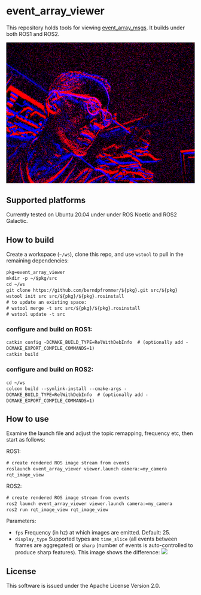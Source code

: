 # event_array_viewer

This repository holds tools for viewing
[event_array_msgs](https://github.com/berndpfrommer/event_array_msgs). It
builds under both ROS1 and ROS2.

![event_image](images/event_viewer.png)

## Supported platforms

Currently tested on Ubuntu 20.04 under under ROS Noetic and ROS2 Galactic.


## How to build
Create a workspace (``~/ws``), clone this repo, and use ``wstool``
to pull in the remaining dependencies:

```
pkg=event_array_viewer
mkdir -p ~/$pkg/src
cd ~/ws
git clone https://github.com/berndpfrommer/${pkg}.git src/${pkg}
wstool init src src/${pkg}/${pkg}.rosinstall
# to update an existing space:
# wstool merge -t src src/${pkg}/${pkg}.rosinstall
# wstool update -t src
```

### configure and build on ROS1:

```
catkin config -DCMAKE_BUILD_TYPE=RelWithDebInfo  # (optionally add -DCMAKE_EXPORT_COMPILE_COMMANDS=1)
catkin build
```

### configure and build on ROS2:

```
cd ~/ws
colcon build --symlink-install --cmake-args -DCMAKE_BUILD_TYPE=RelWithDebInfo  # (optionally add -DCMAKE_EXPORT_COMPILE_COMMANDS=1)
```

## How to use

Examine the launch file and adjust the topic remapping, frequency
etc, then start as follows:

ROS1:
```
# create rendered ROS image stream from events
roslaunch event_array_viewer viewer.launch camera:=my_camera
rqt_image_view
```

ROS2:
```
# create rendered ROS image stream from events
ros2 launch event_array_viewer viewer.launch camera:=my_camera
ros2 run rqt_image_view rqt_image_view
```

Parameters:

- ``fps`` Frequency (in hz) at which images are emitted. Default: 25.
- ``display_type`` Supported types are ``time_slice`` (all events
  between frames are aggregated) or ``sharp`` (number of events is
  auto-controlled to produce sharp features). This image shows the
  difference:
  <img src="images/time_slice_vs_sharp.jpg" width="300"/>

## License

This software is issued under the Apache License Version 2.0.

